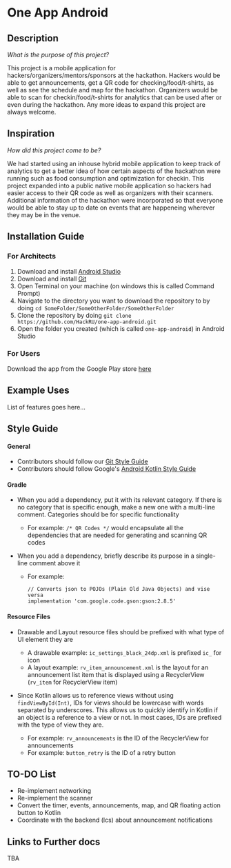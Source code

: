 # One App Android

## Description
*What is the purpose of this project?*

This project is a mobile application for hackers/organizers/mentors/sponsors at the hackathon. Hackers would be able to get announcements, get a QR code for checking/food/t-shirts, as well as see the schedule and map for the hackathon. Organizers would be able to scan for checkin/food/t-shirts for analytics that can be used after or even during the hackathon. Any more ideas to expand this project are always welcome.

## Inspiration
*How did this project come to be?*

We had started using an inhouse hybrid mobile application to keep track of analytics to get a better idea of how certain aspects of the hackathon were running such as food consumption and optimization for checkin. This project expanded into a public native mobile application so hackers had easier access to their QR code as well as organizers with their scanners. Additional information of the hackathon were incorporated so that everyone would be able to stay up to date on events that are happeneing wherever they may be in the venue.

## Installation Guide

### For Architects

1. Download and install [Android Studio](https://developer.android.com/studio/)
2. Download and install [Git](https://git-scm.com/downloads)
2. Open Terminal on your machine (on windows this is called Command Prompt)
3. Navigate to the directory you want to download the repository to by doing `cd SomeFolder/SomeOtherFolder/SomeOtherFolder`
4. Clone the repository by doing `git clone https://github.com/HackRU/one-app-android.git`
5. Open the folder you created (which is called `one-app-android`) in Android Studio

### For Users

Download the app from the Google Play store [here](https://play.google.com/store/apps/details?id=org.hackru.oneapp.hackru)

## Example Uses

List of features goes here...

## Style Guide
#### General
* Contributors should follow our [Git Style Guide](https://github.com/agis/git-style-guide)
* Contributors should follow Google's [Android Kotlin Style Guide](https://android.github.io/kotlin-guides/style.html)

#### Gradle
* When you add a dependency, put it with its relevant category. If there is no category that is specific enough, make a new one with a multi-line comment. Categories should be for specific functionality
    * For example: `/* QR Codes */` would encapsulate all the dependencies that are needed for generating and scanning QR codes

* When you add a dependency, briefly describe its purpose in a single-line comment above it
	* For example:
      ```
      // Converts json to POJOs (Plain Old Java Objects) and vise versa
      implementation 'com.google.code.gson:gson:2.8.5'
      ```

#### Resource Files
* Drawable and Layout resource files should be prefixed with what type of UI element they are
	* A drawable example: `ic_settings_black_24dp.xml` is prefixed `ic_` for icon
	* A layout example: `rv_item_announcement.xml` is the layout for an announcement list item that is displayed using a RecyclerView (`rv_item` for RecyclerView item)

* Since Kotlin allows us to reference views without using `findViewById(Int)`, IDs for views should be lowercase with words separated by underscores. This allows us to quickly identify in Kotlin if an object is a reference to a view or not. In most cases, IDs are prefixed with the type of view they are.
	* For example: `rv_announcements` is the ID of the RecyclerView for announcements
	* For example: `button_retry` is the ID of a retry button

## TO-DO List

* Re-implement networking
* Re-implement the scanner
* Convert the timer, events, announcements, map, and QR floating action button to Kotlin
* Coordinate with the backend (lcs) about announcement notifications

## Links to Further docs

TBA
